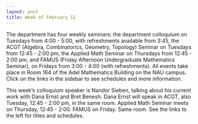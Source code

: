 ```yaml
---
layout: post
title: Week of February 12
---
```


The department has four weekly seminars: the department colloquium on Tuesdays from 4:00 - 5:00, with refreshments available from 3:45, the ACGT (Algebra, Combinatorics, Geometry, Topology) Seminar on Tuesdays from 12:45 - 2:00 pm, the Applied Math Seminar on Thursdays from 12:45 - 2:00 pm, and FAMUS (Friday Afternoon Undergraduate Mathematics Seminar), on Fridays from 3:00 - 4:00 (with refreshments). All events take place in Room 164 of the Adel Mathematics Building on the NAU campus. Click on the links in the sidebar to see schedules and more information.

This week’s colloquium speaker is Nandor Sieben, talking about his current work with Dana Ernst and Bret Benesh. Dana Ernst will speak in ACGT,  also Tuesday, 12:45 - 2:00 pm, in the same room. Applied Math Seminar meets on Thursday, 12:45 - 2:00. FAMUS on Friday. Same room. See the links to the left for titles and schedules.
